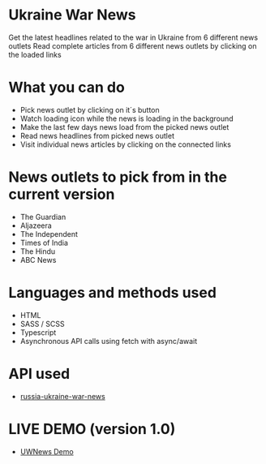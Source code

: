 # Ukraine War News
Get the latest headlines related to the war in Ukraine from 6 different news outlets
Read complete articles from 6 different news outlets by clicking on the loaded links

# What you can do
- Pick news outlet by clicking on it´s button
- Watch loading icon while the news is loading in the background
- Make the last few days news load from the picked news outlet
- Read news headlines from picked news outlet
- Visit individual news articles by clicking on the connected links

# News outlets to pick from in the current version
- The Guardian
- Aljazeera
- The Independent
- Times of India
- The Hindu
- ABC News

# Languages and methods used
- HTML
- SASS / SCSS
- Typescript
- Asynchronous API calls using fetch with async/await

# API used
- [russia-ukraine-war-news](https://rapidapi.com/ayushkr1322/api/russia-ukraine-war-news)

# LIVE DEMO (version 1.0)
- [UWNews Demo](https://webinno.se/UWNews/)

